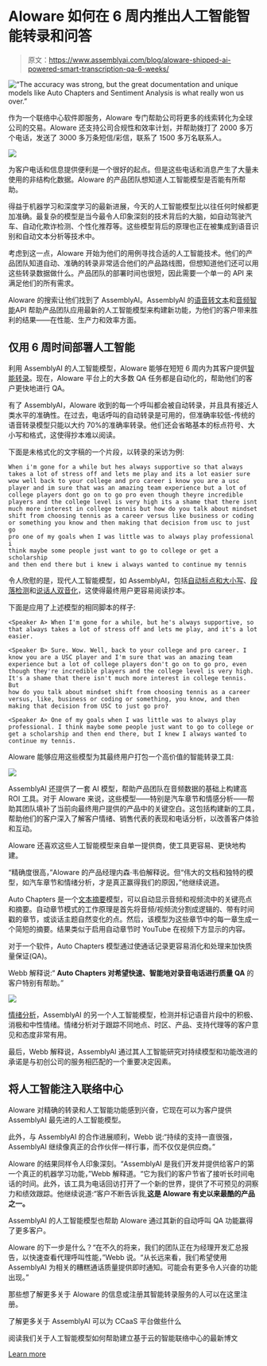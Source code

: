 # Aloware 如何在 6 周内推出人工智能智能转录和问答

> 原文：<https://www.assemblyai.com/blog/aloware-shipped-ai-powered-smart-transcription-qa-6-weeks/>

![“The accuracy was strong, but the great documentation and unique models like Auto Chapters and Sentiment Analysis is what really won us over.” ](img/17aa1fbff818cebbc7bc28ef252c34b0.png)

作为一个联络中心软件即服务，Aloware 专门帮助公司将更多的线索转化为全球公司的交易。Aloware 还支持公司合规性和效率计划，并帮助拨打了 2000 多万个电话，发送了 3000 多万条短信/彩信，联系了 1500 多万名联系人。​

![](img/b18649b68fcd6837d1dfddd43b6ca8b5.png)

为客户电话和信息提供便利是一个很好的起点。但是这些电话和消息产生了大量未使用的非结构化数据。Aloware 的产品团队想知道人工智能模型是否能有所帮助。

得益于机器学习和深度学习的最新进展，今天的人工智能模型比以往任何时候都更加准确。最复杂的模型是当今最令人印象深刻的技术背后的大脑，如自动驾驶汽车、自动化欺诈检测、个性化推荐等。这些模型背后的原理也正在被集成到语音识别和自动文本分析等技术中。

考虑到这一点，Aloware 开始为他们的用例寻找合适的人工智能技术。他们的产品团队知道自动、准确的转录非常适合他们的产品路线图，但想知道他们还可以用这些转录数据做什么。产品团队的部署时间也很短，因此需要一个单一的 API 来满足他们的所有需求。

Aloware 的搜索让他们找到了 AssemblyAI。AssemblyAI 的[语音转文本](https://www.assemblyai.com/blog/the-top-free-speech-to-text-apis-and-open-source-engines/)和[音频智能](https://www.assemblyai.com/blog/what-is-audio-intelligence/)API 帮助产品团队应用最新的人工智能模型来构建新功能，为他们的客户带来胜利的结果——在性能、生产力和效率方面。

## 仅用 6 周时间部署人工智能

利用 AssemblyAI 的人工智能模型，Aloware 能够在短短 6 周内为其客户提供[智能转录](https://aloware.com/smart-transcription/)。现在，Aloware 平台上的大多数 QA 任务都是自动化的，帮助他们的客户更快地进行 QA。

有了 AssemblyAI，Aloware 收到的每一个呼叫都会被自动转录，并且具有接近人类水平的准确性。在过去，电话呼叫的自动转录是可用的，但准确率较低-传统的语音转录模型只能以大约 70%的准确率转录。他们还会省略基本的标点符号、大小写和格式，这使得抄本难以阅读。

下面是未格式化的文字稿的一个片段，以转录的采访为例:

```
When i'm gone for a while but hes always supportive so that always 
takes a lot of stress off and lets me play and its a lot easier sure 
wow well back to your college and pro career i know you are a usc 
player and im sure that was an amazing team experience but a lot of 
college players dont go on to go pro even though theyre incredible 
players and the college level is very high its a shame that there isnt 
much more interest in college tennis but how do you talk about mindset 
shift from choosing tennis as a career versus like business or coding 
or something you know and then making that decision from usc to just go 
pro one of my goals when I was little was to always play professional i 
think maybe some people just want to go to college or get a scholarship 
and then end there but i knew i always wanted to continue my tennis
```

令人欣慰的是，现代人工智能模型，如 AssemblyAI，包括[自动标点和大小写](https://www.assemblyai.com/docs/core-transcription#automatic-punctuation-and-casing)、[段落检测](https://www.assemblyai.com/docs/core-transcription#exporting-paragraphs-and-sentences)和[说话人双音化](https://www.assemblyai.com/blog/top-speaker-diarization-libraries-and-apis-in-2022//)，这使得最终用户更容易阅读抄本。

下面是应用了上述模型的相同脚本的样子:

```
<Speaker A> When I'm gone for a while, but he's always supportive, so 
that always takes a lot of stress off and lets me play, and it's a lot 
easier.

<Speaker B> Sure. Wow. Well, back to your college and pro career. I 
know you are a USC player and I'm sure that was an amazing team 
experience but a lot of college players don't go on to go pro, even 
though they're incredible players and the college level is very high. 
It's a shame that there isn't much more interest in college tennis. But 
how do you talk about mindset shift from choosing tennis as a career 
versus, like, business or coding or something, you know, and then 
making that decision from USC to just go pro?

<Speaker A> One of my goals when I was little was to always play 
professional. I think maybe some people just want to go to college or 
get a scholarship and then end there, but I knew I always wanted to 
continue my tennis.
```

Aloware 能够应用这些模型为其最终用户打包一个高价值的智能转录工具:

![](img/65e31649d8933020164caa162d45b528.png)

AssemblyAI 还提供了一套 AI 模型，帮助产品团队在音频数据的基础上构建高 ROI 工具。对于 Aloware 来说，这些模型——特别是汽车章节和情感分析——帮助其团队填补了当前向最终用户提供的产品中的关键空白。这包括构建新的工具，帮助他们的客户深入了解客户情绪、销售代表的表现和电话分析，以改善客户体验和互动。

Aloware 还喜欢这些人工智能模型来自单一提供商，使工具更容易、更快地构建。

“精确度很高，”Aloware 的产品经理内森·韦伯解释说。但“伟大的文档和独特的模型，如汽车章节和情绪分析，才是真正赢得我们的原因，”他继续说道。

Auto Chapters 是一个[文本摘要](https://www.assemblyai.com/blog/text-summarization-nlp-5-best-apis/)模型，可以自动显示音频和视频流中的关键亮点和摘要。自动章节模式的工作原理是首先将音频/视频流分割成逻辑的、带有时间戳的章节，或谈话主题自然变化的点。然后，该模型为这些章节中的每一章生成一个简短的摘要。结果类似于启用自动章节时 YouTube 在视频下方显示的内容。

对于一个软件，Auto Chapters 模型通过使通话记录更容易消化和处理来加快质量保证(QA)。

Webb 解释说:“ **Auto Chapters 对希望快速、智能地对录音电话进行质量 QA** 的客户特别有帮助。”

![](img/f6612a7c71acff52fd336f67c422a8de.png)

[情绪分析](https://www.assemblyai.com/blog/best-apis-for-sentiment-analysis/)，AssemblyAI 的另一个人工智能模型，检测并标记语音片段中的积极、消极和中性情绪。情绪分析对于跟踪不同地点、时区、产品、支持代理等的客户意见和态度非常有用。

最后，Webb 解释说，AssemblyAI 通过其人工智能研究对持续模型和功能改进的承诺是与初创公司的服务相匹配的一个重要决定因素。

## 将人工智能注入联络中心

Aloware 对精确的转录和人工智能功能感到兴奋，它现在可以为客户提供 AssemblyAI 最先进的人工智能模型。

此外，与 AssemblyAI 的合作进展顺利，Webb 说:“持续的支持一直很强，AssemblyAI 继续像真正的合作伙伴一样行事，而不仅仅是供应商。”

Aloware 的结果同样令人印象深刻。“AssemblyAI 是我们开发并提供给客户的第一个真正的机器学习功能，”Webb 解释道。“它为我们的客户节省了接听长时间电话的时间。此外，该工具为电话回访打开了一个新的世界，提供了不可预见的洞察力和绩效跟踪。他继续说道:“客户不断告诉我,**这是 Aloware 有史以来最酷的产品之一。**

AssemblyAI 的人工智能模型也帮助 Aloware 通过其新的自动呼叫 QA 功能赢得了更多客户。

Aloware 的下一步是什么？“在不久的将来，我们的团队正在为经理开发汇总报告，以快速查看代理呼叫性能，”Webb 说。“从长远来看，我们希望使用 AssemblyAI 为相关的糟糕通话质量提供即时通知。可能会有更多令人兴奋的功能出现。”

那些想了解更多关于 Aloware 的信息或注册其智能转录服务的人可以在这里注册。

了解更多关于 AssemblyAI 可以为 CCaaS 平台做些什么

阅读我们关于人工智能模型如何帮助建立基于云的智能联络中心的最新博文

[Learn more](https://www.assemblyai.com/blog/building-intelligent-cloud-based-contact-center-how-asr-nlp-and-nlu-tools-can-help/)